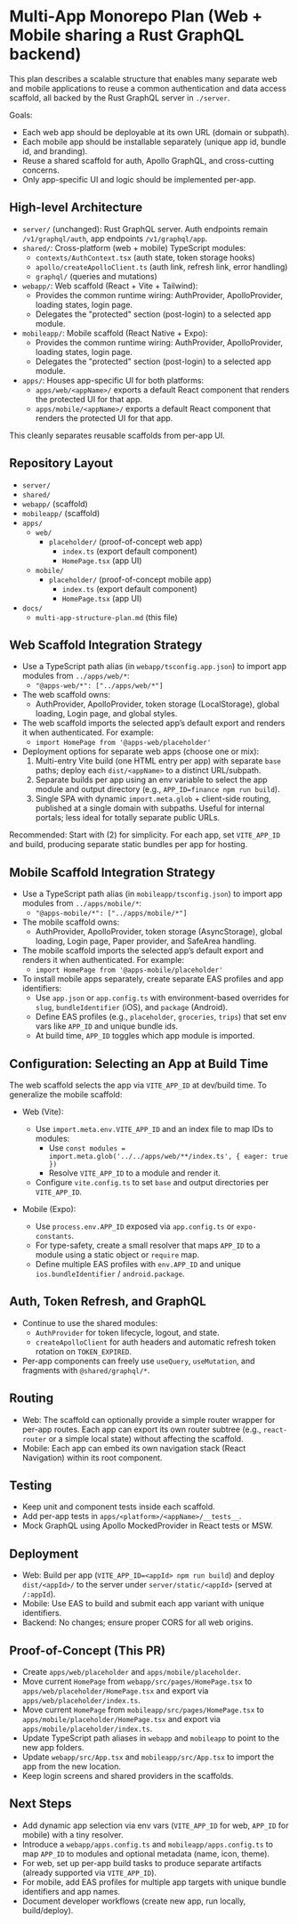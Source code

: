 # Multi-App Monorepo Plan (Web + Mobile sharing a Rust GraphQL backend)

This plan describes a scalable structure that enables many separate web and mobile applications to reuse a common authentication and data access scaffold, all backed by the Rust GraphQL server in `./server`.

Goals:
- Each web app should be deployable at its own URL (domain or subpath).
- Each mobile app should be installable separately (unique app id, bundle id, and branding).
- Reuse a shared scaffold for auth, Apollo GraphQL, and cross-cutting concerns.
- Only app-specific UI and logic should be implemented per-app.

## High-level Architecture

- `server/` (unchanged): Rust GraphQL server. Auth endpoints remain `/v1/graphql/auth`, app endpoints `/v1/graphql/app`.
- `shared/`: Cross-platform (web + mobile) TypeScript modules:
  - `contexts/AuthContext.tsx` (auth state, token storage hooks)
  - `apollo/createApolloClient.ts` (auth link, refresh link, error handling)
  - `graphql/` (queries and mutations)
- `webapp/`: Web scaffold (React + Vite + Tailwind):
  - Provides the common runtime wiring: AuthProvider, ApolloProvider, loading states, login page.
  - Delegates the "protected" section (post-login) to a selected app module.
- `mobileapp/`: Mobile scaffold (React Native + Expo):
  - Provides the common runtime wiring: AuthProvider, ApolloProvider, loading states, login page.
  - Delegates the "protected" section (post-login) to a selected app module.
- `apps/`: Houses app-specific UI for both platforms:
  - `apps/web/<appName>/` exports a default React component that renders the protected UI for that app.
  - `apps/mobile/<appName>/` exports a default React component that renders the protected UI for that app.

This cleanly separates reusable scaffolds from per-app UI.

## Repository Layout

- `server/`
- `shared/`
- `webapp/` (scaffold)
- `mobileapp/` (scaffold)
- `apps/`
  - `web/`
    - `placeholder/` (proof-of-concept web app)
      - `index.ts` (export default component)
      - `HomePage.tsx` (app UI)
  - `mobile/`
    - `placeholder/` (proof-of-concept mobile app)
      - `index.ts` (export default component)
      - `HomePage.tsx` (app UI)
- `docs/`
  - `multi-app-structure-plan.md` (this file)

## Web Scaffold Integration Strategy

- Use a TypeScript path alias (in `webapp/tsconfig.app.json`) to import app modules from `../apps/web/*`:
  - `"@apps-web/*": ["../apps/web/*"]`
- The web scaffold owns:
  - AuthProvider, ApolloProvider, token storage (LocalStorage), global loading, Login page, and global styles.
- The web scaffold imports the selected app’s default export and renders it when authenticated. For example:
  - `import HomePage from '@apps-web/placeholder'`
- Deployment options for separate web apps (choose one or mix):
  1. Multi-entry Vite build (one HTML entry per app) with separate `base` paths; deploy each `dist/<appName>` to a distinct URL/subpath.
  2. Separate builds per app using an env variable to select the app module and output directory (e.g., `APP_ID=finance npm run build`).
  3. Single SPA with dynamic `import.meta.glob` + client-side routing, published at a single domain with subpaths. Useful for internal portals; less ideal for totally separate public URLs.

Recommended: Start with (2) for simplicity. For each app, set `VITE_APP_ID` and build, producing separate static bundles per app for hosting.

## Mobile Scaffold Integration Strategy

- Use a TypeScript path alias (in `mobileapp/tsconfig.json`) to import app modules from `../apps/mobile/*`:
  - `"@apps-mobile/*": ["../apps/mobile/*"]`
- The mobile scaffold owns:
  - AuthProvider, ApolloProvider, token storage (AsyncStorage), global loading, Login page, Paper provider, and SafeArea handling.
- The mobile scaffold imports the selected app’s default export and renders it when authenticated. For example:
  - `import HomePage from '@apps-mobile/placeholder'`
- To install mobile apps separately, create separate EAS profiles and app identifiers:
  - Use `app.json` or `app.config.ts` with environment-based overrides for `slug`, `bundleIdentifier` (iOS), and `package` (Android).
  - Define EAS profiles (e.g., `placeholder`, `groceries`, `trips`) that set env vars like `APP_ID` and unique bundle ids.
  - At build time, `APP_ID` toggles which app module is imported.

## Configuration: Selecting an App at Build Time

The web scaffold selects the app via `VITE_APP_ID` at dev/build time. To generalize the mobile scaffold:

- Web (Vite):
  - Use `import.meta.env.VITE_APP_ID` and an index file to map IDs to modules:
    - Use `const modules = import.meta.glob('../../apps/web/**/index.ts', { eager: true })`
    - Resolve `VITE_APP_ID` to a module and render it.
  - Configure `vite.config.ts` to set `base` and output directories per `VITE_APP_ID`.

- Mobile (Expo):
  - Use `process.env.APP_ID` exposed via `app.config.ts` or `expo-constants`.
  - For type-safety, create a small resolver that maps `APP_ID` to a module using a static object or `require` map.
  - Define multiple EAS profiles with `env.APP_ID` and unique `ios.bundleIdentifier` / `android.package`.

## Auth, Token Refresh, and GraphQL

- Continue to use the shared modules:
  - `AuthProvider` for token lifecycle, logout, and state.
  - `createApolloClient` for auth headers and automatic refresh token rotation on `TOKEN_EXPIRED`.
- Per-app components can freely use `useQuery`, `useMutation`, and fragments with `@shared/graphql/*`.

## Routing

- Web: The scaffold can optionally provide a simple router wrapper for per-app routes. Each app can export its own router subtree (e.g., `react-router` or a simple local state) without affecting the scaffold.
- Mobile: Each app can embed its own navigation stack (React Navigation) within its root component.

## Testing

- Keep unit and component tests inside each scaffold.
- Add per-app tests in `apps/<platform>/<appName>/__tests__`.
- Mock GraphQL using Apollo MockedProvider in React tests or MSW.

## Deployment

- Web: Build per app (`VITE_APP_ID=<appId> npm run build`) and deploy `dist/<appId>/` to the server under `server/static/<appId>` (served at `/:appId`).
- Mobile: Use EAS to build and submit each app variant with unique identifiers.
- Backend: No changes; ensure proper CORS for all web origins.

## Proof-of-Concept (This PR)

- Create `apps/web/placeholder` and `apps/mobile/placeholder`.
- Move current `HomePage` from `webapp/src/pages/HomePage.tsx` to `apps/web/placeholder/HomePage.tsx` and export via `apps/web/placeholder/index.ts`.
- Move current `HomePage` from `mobileapp/src/pages/HomePage.tsx` to `apps/mobile/placeholder/HomePage.tsx` and export via `apps/mobile/placeholder/index.ts`.
- Update TypeScript path aliases in `webapp` and `mobileapp` to point to the new app folders.
- Update `webapp/src/App.tsx` and `mobileapp/src/App.tsx` to import the app from the new location.
- Keep login screens and shared providers in the scaffolds.

## Next Steps

- Add dynamic app selection via env vars (`VITE_APP_ID` for web, `APP_ID` for mobile) with a tiny resolver.
- Introduce a `webapp/apps.config.ts` and `mobileapp/apps.config.ts` to map `APP_ID` to modules and optional metadata (name, icon, theme).
- For web, set up per-app build tasks to produce separate artifacts (already supported via `VITE_APP_ID`).
- For mobile, add EAS profiles for multiple app targets with unique bundle identifiers and app names.
- Document developer workflows (create new app, run locally, build/deploy).
